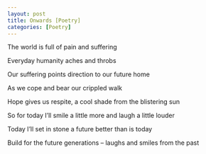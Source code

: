 ```yaml
---
layout: post
title: Onwards [Poetry]
categories: [Poetry]
---
```

<p class="has-text-align-center">
  The world is full of pain and suffering
</p>

<p class="has-text-align-center">
  Everyday humanity aches and throbs
</p>

<p class="has-text-align-center">
  Our suffering points direction to our future home
</p>

<p class="has-text-align-center">
  As we cope and bear our crippled walk
</p>

<p class="has-text-align-center">
  Hope gives us respite, a cool shade from the blistering sun
</p>

<p class="has-text-align-center">
  So for today I&#8217;ll smile a little more and laugh a little louder
</p>

<p class="has-text-align-center">
  Today I&#8217;ll set in stone a future better than is today
</p>

<p class="has-text-align-center">
  Build for the future generations &#8211; laughs and smiles from the past
</p>